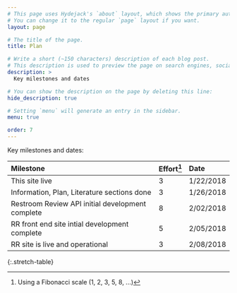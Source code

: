 ```yaml
---
# This page uses Hydejack's `about` layout, which shows the primary author's picture and about text at the top.
# You can change it to the regular `page` layout if you want.
layout: page

# The title of the page.
title: Plan

# Write a short (~150 characters) description of each blog post.
# This description is used to preview the page on search engines, social media, etc.
description: >
  Key milestones and dates

# You can show the description on the page by deleting this line:
hide_description: true

# Setting `menu` will generate an entry in the sidebar.
menu: true

order: 7
---
```


Key milestones and dates:

| Milestone                                                 | Effort[^1] | Date       |
|:----------------------------------------------------------|:-----------|:-----------|
| This site live                                            | 3          | 1/22/2018  |
| Information, Plan, Literature sections done               | 3          | 1/26/2018  |
| Restroom Review API initial development complete          | 8          | 2/02/2018  |
| RR front end site intial development complete             | 5          | 2/05/2018  |
| RR site is live and operational                           | 3          | 2/08/2018  |

{:.stretch-table}

[^1]: Using a Fibonacci scale (1, 2, 3, 5, 8, ...)


